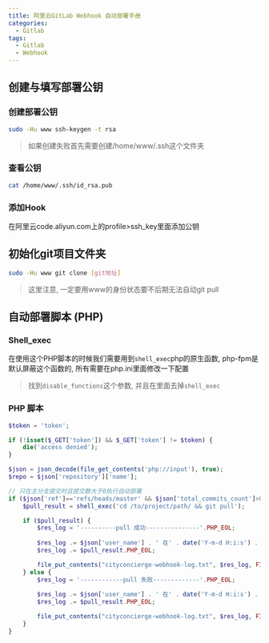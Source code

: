 ```yaml
---
title: 阿里云GitLab Webhook 自动部署手册
categories:
  - Gitlab
tags:
  - Gitlab
  - Webhook
---
```


## 创建与填写部署公钥
### 创建部署公钥
```bash
sudo -Hu www ssh-keygen -t rsa
```
> 如果创建失败首先需要创建/home/www/.ssh这个文件夹

### 查看公钥
```bash
cat /home/www/.ssh/id_rsa.pub
```

### 添加Hook
在阿里云code.aliyun.com上的profile>ssh_key里面添加公钥

## 初始化git项目文件夹
```bash
sudo -Hu www git clone [git地址]
```
> 这里注意, 一定要用www的身份状态要不后期无法自动git pull

## 自动部署脚本 (PHP)

### Shell_exec
在使用这个PHP脚本的时候我们需要用到```shell_exec```php的原生函数, php-fpm是默认屏蔽这个函数的, 所有需要在php.ini里面修改一下配置
> 找到```disable_functions```这个参数, 并且在里面去掉```shell_exec```

### PHP 脚本
```php
$token = 'token';

if (!isset($_GET['token']) && $_GET['token'] != $token) {
	die('access denied');
}

$json = json_decode(file_get_contents('php://input'), true);
$repo = $json['repository']['name'];

// 只在主分支提交时且提交数大于0执行自动部署
if ($json['ref']=='refs/heads/master' && $json['total_commits_count']>0) {
	$pull_result = shell_exec('cd /to/project/path/ && git pull');

	if ($pull_result) {
		$res_log = '----------pull 成功---------------'.PHP_EOL;
	    
		$res_log .= $json['user_name'] . ' 在' . date('Y-m-d H:i:s') . '向' . $json['repository']['name'] . '项目的' . $json['ref'] . '分支push了' . $json['total_commits_count'] . '个commit：' . PHP_EOL;
		$res_log .= $pull_result.PHP_EOL;

		file_put_contents("cityconcierge-webhook-log.txt", $res_log, FILE_APPEND);//追加写入
	} else {
		$res_log = '------------pull 失败-------------'.PHP_EOL;
	    
		$res_log .= $json['user_name'] . ' 在' . date('Y-m-d H:i:s') . '向' . $json['repository']['name'] . '项目的' . $json['ref'] . '分支push了' . $json['total_commits_count'] . '个commit：' . PHP_EOL;
		$res_log .= $pull_result.PHP_EOL;

		file_put_contents("cityconcierge-webhook-log.txt", $res_log, FILE_APPEND);//追加写入
	}
}
```
